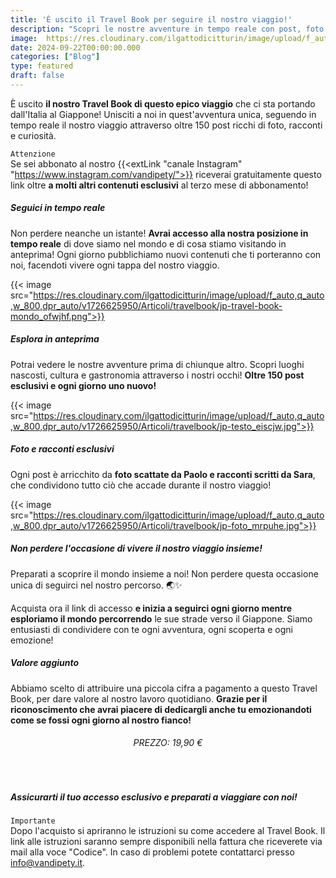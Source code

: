 ```yaml
---
title: 'È uscito il Travel Book per seguire il nostro viaggio!'
description: "Scopri le nostre avventure in tempo reale con post, foto e racconti esclusivi di quest''epico viaggio verso il Giappone"
image:  https://res.cloudinary.com/ilgattodicitturin/image/upload/f_auto,q_auto,w_800,dpr_auto/v1657123237/Articoli/Blog/travel-book-jp_avasf5.png
date: 2024-09-22T00:00:00.000
categories: ["Blog"]
type: featured
draft: false
---
```


È uscito **il nostro Travel Book di questo epico viaggio** che ci sta portando dall'Italia al Giappone! Unisciti a noi in quest'avventura unica, seguendo in tempo reale il nostro viaggio attraverso oltre 150 post ricchi di foto, racconti e curiosità. 

`Attenzione`  
Se sei abbonato al nostro {{<extLink "canale Instagram" "https://www.instagram.com/vandipety/">}} riceverai gratuitamente questo link oltre **a molti altri contenuti esclusivi** al terzo mese di abbonamento!

##### Seguici in tempo reale 
Non perdere neanche un istante! **Avrai accesso alla nostra posizione in tempo reale** di dove siamo nel mondo e di cosa stiamo visitando in anteprima!
Ogni giorno pubblichiamo nuovi contenuti che ti porteranno con noi, facendoti vivere ogni tappa del nostro viaggio.

{{< image src="https://res.cloudinary.com/ilgattodicitturin/image/upload/f_auto,q_auto,w_800,dpr_auto/v1726625950/Articoli/travelbook/jp-travel-book-mondo_ofwjhf.png">}}

##### Esplora in anteprima
Potrai vedere le nostre avventure prima di chiunque altro. Scopri luoghi nascosti, cultura e gastronomia attraverso i nostri occhi! **Oltre 150 post esclusivi e ogni giorno uno nuovo!**

{{< image src="https://res.cloudinary.com/ilgattodicitturin/image/upload/f_auto,q_auto,w_800,dpr_auto/v1726625950/Articoli/travelbook/jp-testo_eiscjw.jpg">}}

##### Foto e racconti esclusivi
Ogni post è arricchito da **foto scattate da Paolo e racconti scritti da Sara**, che condividono tutto ciò che accade durante il nostro viaggio!

{{< image src="https://res.cloudinary.com/ilgattodicitturin/image/upload/f_auto,q_auto,w_800,dpr_auto/v1726625950/Articoli/travelbook/jp-foto_mrpuhe.jpg">}}

##### Non perdere l'occasione di vivere il nostro viaggio insieme!

Preparati a scoprire il mondo insieme a noi! Non perdere questa occasione unica di seguirci nel nostro percorso. 🌏✨ 

Acquista ora il link di accesso **e inizia a seguirci ogni giorno mentre esploriamo il mondo percorrendo** le sue strade verso il Giappone. Siamo entusiasti di condividere con te ogni avventura, ogni scoperta e ogni emozione!

##### Valore aggiunto

Abbiamo scelto di attribuire una piccola cifra a pagamento a questo Travel Book, per dare valore al nostro lavoro quotidiano. **Grazie per il riconoscimento che avrai piacere di dedicargli anche tu emozionandoti come se fossi ogni giorno al nostro fianco!**

<h6 style="text-align: center !important">PREZZO: 19,90 €</h6>
<br>

##### Assicurarti il tuo accesso esclusivo e preparati a viaggiare con noi!

`Importante`  
Dopo l'acquisto si apriranno le istruzioni su come accedere al Travel Book. Il link alle istruzioni saranno sempre disponibili nella fattura che riceverete via mail alla voce "Codice". In caso di problemi potete contattarci presso <a href="mailto:info@vandipety.it" target="_self" rel="noopener" >info@vandipety.it</a>.


<div id="paypal-container-BCJTRMPKC52MW" style="margin: auto; width: 50%;"></div>
<script src="https://www.paypal.com/sdk/js?client-id=BAAXMIPKDI1J_f5jgTXxkh2yPhMIh8O1vmlhzRa_pe_rkZOqpm-JnPOamYpK0FltLsSeU_iiZuVo95xriQ&components=hosted-buttons&disable-funding=venmo&currency=EUR"></script>
<script>
  paypal.HostedButtons({
    hostedButtonId: "BCJTRMPKC52MW",
  }).render("#paypal-container-BCJTRMPKC52MW")
</script>